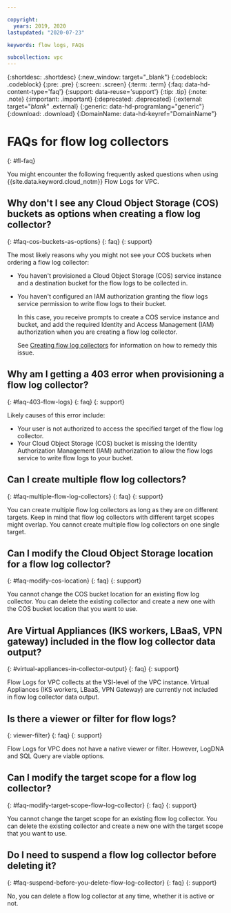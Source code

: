 ```yaml
---

copyright:
  years: 2019, 2020
lastupdated: "2020-07-23"

keywords: flow logs, FAQs

subcollection: vpc
---
```


{:shortdesc: .shortdesc}
{:new_window: target="_blank"}
{:codeblock: .codeblock}
{:pre: .pre}
{:screen: .screen}
{:term: .term}
{:faq: data-hd-content-type='faq'}
{:support: data-reuse='support'}
{:tip: .tip}
{:note: .note}
{:important: .important}
{:deprecated: .deprecated}
{:external: target="_blank_" .external}
{:generic: data-hd-programlang="generic"}
{:download: .download}
{:DomainName: data-hd-keyref="DomainName"}

# FAQs for flow log collectors
{: #fl-faq}

You might encounter the following frequently asked questions when using {{site.data.keyword.cloud_notm}} Flow Logs for VPC.

## Why don't I see any Cloud Object Storage (COS) buckets as options when creating a flow log collector?
{: #faq-cos-buckets-as-options}
{: faq}
{: support}

The most likely reasons why you might not see your COS buckets when ordering a flow log collector:

   * You haven't provisioned a Cloud Object Storage (COS) service instance and a destination bucket for the flow logs to be collected in.
   * You haven't configured an IAM authorization granting the flow logs service permission to write flow logs to their bucket.

      In this case, you receive prompts to create a COS service instance and bucket, and add the required Identity and Access Management (IAM) authorization when you are creating a flow log collector.

      See [Creating flow log collectors](/docs/vpc?topic=vpc-ordering-flow-log-collector) for information on how to remedy this issue.

## Why am I getting a 403 error when provisioning a flow log collector?
{: #faq-403-flow-logs}
{: faq}
{: support}

Likely causes of this error include:

   * Your user is not authorized to access the specified target of the flow log collector.
   * Your Cloud Object Storage (COS) bucket is missing the Identity Authorization Management (IAM) authorization to allow the flow logs service to write flow logs to your bucket.

## Can I create multiple flow log collectors?
{: #faq-multiple-flow-log-collectors}
{: faq}
{: support}

You can create multiple flow log collectors as long as they are on different targets. Keep in mind that flow log collectors with different target scopes might overlap. You cannot create multiple flow log collectors on one single target.

## Can I modify the Cloud Object Storage location for a flow log collector?
{: #faq-modify-cos-location}
{: faq}
{: support}

You cannot change the COS bucket location for an existing flow log collector. You can delete the existing collector and create a new one with the COS bucket location that you want to use.

## Are Virtual Appliances (IKS workers, LBaaS, VPN gateway) included in the flow log collector data output?
{: #virtual-appliances-in-collector-output}
{: faq}
{: support}

Flow Logs for VPC collects at the VSI-level of the VPC instance. Virtual Appliances (IKS workers, LBaaS, VPN Gateway) are currently not included in flow log collector data output.

## Is there a viewer or filter for flow logs?
{: viewer-filter}
{: faq}
{: support}

Flow Logs for VPC does not have a native viewer or filter. However, LogDNA and SQL Query are viable options.

## Can I modify the target scope for a flow log collector?
{: #faq-modify-target-scope-flow-log-collector}
{: faq}
{: support}

You cannot change the target scope for an existing flow log collector. You can delete the existing collector and create a new one with the target scope that you want to use.

## Do I need to suspend a flow log collector before deleting it?
{: #faq-suspend-before-you-delete-flow-log-collector}
{: faq}
{: support}

No, you can delete a flow log collector at any time, whether it is active or not.
